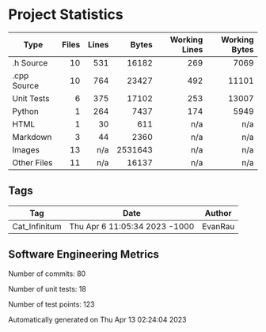 Project Statistics
==================

| Type | Files | Lines | Bytes | Working Lines | Working Bytes |
|------|------:|------:|------:|--------------:|--------------:|
|.h Source|10|531|16182|269|7069|
|.cpp Source|10|764|23427|492|11101|
|Unit Tests|6|375|17102|253|13007|
|Python|1|264|7437|174|5949|
|HTML|1|30|611|n/a|n/a|
|Markdown|3|44|2360|n/a|n/a|
|Images|13|n/a|2531643|n/a|n/a|
|Other  Files|11|n/a|16137|n/a|n/a|

## Tags
| Tag | Date | Author |
|-----|------|--------|
|Cat_Infinitum|Thu Apr 6 11:05:34 2023 -1000|EvanRau|


## Software Engineering Metrics

Number of commits:  80

Number of unit tests:  18

Number of test points:  123

Automatically generated on Thu Apr 13 02:24:04 2023

